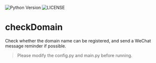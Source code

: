 ![Python Version](https://img.shields.io/badge/Python-3.8-blue) ![LICENSE](https://img.shields.io/badge/License-GPL--3.0-geen)
# checkDomain
Check whether the domain name can be registered, and send a WeChat message reminder if possible.


> Please modify the config.py and main.py before running.